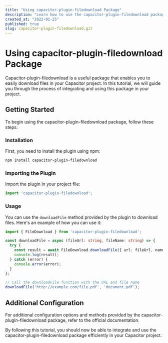 ```yaml
---
title: "Using capacitor-plugin-filedownload Package"
description: "Learn how to use the capacitor-plugin-filedownload package in your Capacitor project to download files."
created_at: "2022-01-25"
published: true
slug: capacitor-plugin-filedownload.git
---
```


# Using capacitor-plugin-filedownload Package

Capacitor-plugin-filedownload is a useful package that enables you to easily download files in your Capacitor project. In this tutorial, we will guide you through the process of integrating and using this package in your project.

## Getting Started

To begin using the capacitor-plugin-filedownload package, follow these steps:

### Installation

First, you need to install the plugin using npm:

```bash
npm install capacitor-plugin-filedownload
```

### Importing the Plugin

Import the plugin in your project file:

```typescript
import 'capacitor-plugin-filedownload';
```

### Usage

You can use the `downloadFile` method provided by the plugin to download files. Here's an example of how you can use it:

```typescript
import { FileDownload } from 'capacitor-plugin-filedownload';

const downloadFile = async (fileUrl: string, fileName: string) => {
  try {
    const result = await FileDownload.downloadFile({ url: fileUrl, name: fileName });
    console.log(result);
  } catch (error) {
    console.error(error);
  }
};

// Call the downloadFile function with the URL and file name
downloadFile('http://example.com/file.pdf', 'document.pdf');
```

## Additional Configuration

For additional configuration options and methods provided by the capacitor-plugin-filedownload package, refer to the official documentation.

By following this tutorial, you should now be able to integrate and use the capacitor-plugin-filedownload package efficiently in your Capacitor project.
```